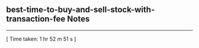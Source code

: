 <h2>best-time-to-buy-and-sell-stock-with-transaction-fee Notes</h2><hr>[ Time taken: 1 hr 52 m 51 s ]
